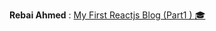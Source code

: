 
**Rebai Ahmed** : [My First Reactjs Blog (Part1 ) :mortar_board: ](https://medium.com/@Ahmedrebai/my-first-reactjs-blog-part1-e72fae2895c0)
